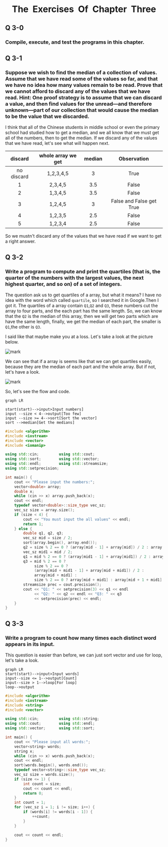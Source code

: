 <center><h1>The&nbsp;&nbsp;Exercises&nbsp;&nbsp;Of&nbsp;&nbsp;Chapter&nbsp;&nbsp;Three
</center>

## Q 3-0

### Compile, execute, and test the programs in this chapter. 

## Q 3-1

### Suppose we wish to find the median of a collection of values. Assume that we have read some of the values so far, and that we have no idea how many values remain to be read. Prove that we cannot afford to discard any of the values that we have read. Hint: One proof strategy is to assume that we can discard a value, and then find values for the unread—and therefore unknown—part of our collection that would cause the median to be the value that we discarded. 

I think that all of the Chinese students in middle school or even the  primary school had studied how to get a median, and we all know that we must get all of the numbers, then to get the median. If we discard any of the values that we have read, let's see what will happen next. 

|  discard   | whole array we get | median |       Observation        |
| :--------: | :----------------: | :----: | :----------------------: |
| no discard |     1,2,3,4,5      |   3    |           True           |
|     1      |      2,3,4,5       |  3.5   |          False           |
|     2      |      1,3,4,5       |  3.5   |          False           |
|     3      |      1,2,4,5       |   3    | False and False get True |
|     4      |      1,2,3,5       |  2.5   |          False           |
|     5      |      1,2,3,4       |  2.5   |          False           |

So we mustn't discard any of the values that we have read if we want to get a right answer.

## Q 3-2

### Write a program to compute and print the quartiles (that is, the quarter of the numbers with the largest values, the next highest quarter, and so on) of a set of integers. 

The question ask us to get quartiles of a array, but what it means? I have no idea with the word which called `quartile`, so I searched it in Google.Then I got it. The quartiles of a array contain `Q1`,`Q2` and `Q3`, these numbers cut the array to four parts, and the each part has the same length. So, we can know that the `Q2` is the median of this array, then we will get two parts which are have the same length, finally, we get the median of each part, the smaller is `Q1`,the other is `Q3`. 

I said like that maybe make you at a loss. Let's take a look at the picture below.

![mark](http://lynchow.com/upload_picture/20200401/A8kVVQ4Pg2tC.png?imageslim)

We can see that if a array is seems like that we can get quartiles easily, because they are the median of each part and the whole array. But if not, let's have a look.

![mark](http://lynchow.com/upload_picture/20200401/c9l6rfxvTlo9.png?imageslim)

So, let's see the flow and code.

```mermaid
graph LR

start(start)-->input>Input numbers]
input --size < 4-->output[Too few]
input --size >= 4-->sort[Sort the vector]
sort -->median[Get the medians]

```

```c++
#include <algorithm>
#include <iostream>
#include <vector>
#include <iomanip>

using std::cin;         using std::cout;
using std::sort;        using std::vector;
using std::endl;        using std::streamsize;
using std::setprecision;

int main() {
    cout << "Please input the numbers:";
    vector<double> array;
    double x;
    while (cin >> x) array.push_back(x);
    cout << endl;
    typedef vector<double>::size_type vec_sz;
    vec_sz size = array.size();
    if (size < 4) {
        cout << "You must input the all values" << endl;
        return 1;
    } else {
        double q1, q2, q3;
        vec_sz mid = size / 2;
        sort(array.begin(), array.end());
        q2 = size % 2 == 0 ? (array[mid - 1] + array[mid]) / 2 : array[mid];
        vec_sz mid1 = mid / 2;
        q1 = mid % 2 == 0 ? (array[mid1 - 1] + array[mid1]) / 2 : array[mid1];
        q3 = mid % 2 == 0 ?
             size % 2 == 0 ?
             (array[mid + mid1 - 1] + array[mid + mid1]) / 2 :
             array[mid + mid1] :
             size % 2 == 0 ? array[mid + mid1] : array[mid + 1 + mid1];
        streamsize prec = cout.precision();
        cout << "Q1: " << setprecision(3) << q1 << endl
             << "Q2: " << q2 << endl << "Q3: " << q3
             << setprecision(prec) << endl;
    }
}
```

## Q 3-3

### Write a program to count how many times each distinct word appears in its input. 

This question is easier than before, we can just sort vector and use for loop, let's take a look.

```mermaid
graph LR
start(start)-->input>Input words]
input--size <= 1-->output[Count]
input--size > 1-->loop[For loop]
loop-->output
```

```c++
#include <algorithm>
#include <iostream>
#include <string>
#include <vector>

using std::cin;         using std::string;
using std::cout;        using std::endl;
using std::vector;      using std::sort;

int main() {
    cout << "Please input all words:";
    vector<string> words;
    string x;
    while (cin >> x) words.push_back(x);
    cout << endl;
    sort(words.begin(), words.end());
    typedef vector<string>::size_type vec_sz;
    vec_sz size = words.size();
    if (size <= 1) {
        int count = size;
        cout << count << endl;
        return 0;
    }
    int count = 1;
    for (vec_sz i = 1; i != size; i++) {
        if (words[i] != words[i - 1]) {
            ++count;
        }
    }
    
    cout << count << endl;
}
```

